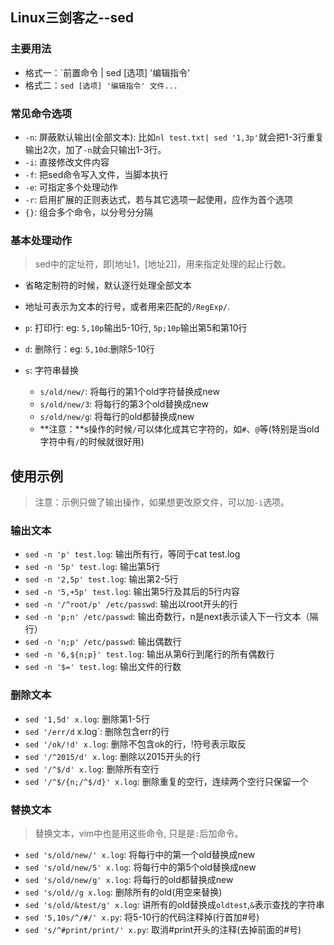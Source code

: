 ## Linux三剑客之--sed

### 主要用法
- 格式一：`前置命令 | sed [选项] '编辑指令'
- 格式二：`sed [选项] '编辑指令' 文件...`

### 常见命令选项
- `-n`: 屏蔽默认输出(全部文本): 比如`nl test.txt| sed '1,3p'`就会把1-3行重复输出2次，加了`-n`就会只输出1-3行。
- `-i`: 直接修改文件内容
- `-f`: 把sed命令写入文件，当脚本执行
- `-e`: 可指定多个处理动作
- `-r`: 启用扩展的正则表达式，若与其它选项一起使用，应作为首个选项
- `{}`: 组合多个命令，以分号分分隔

### 基本处理动作
> sed中的定址符，即[地址1，[地址2]]，用来指定处理的起止行数。
- 省略定制符的时候，默认逐行处理全部文本
- 地址可表示为文本的行号，或者用来匹配的`/RegExp/`.

- `p`: 打印行: eg: `5,10p`输出5-10行, `5p;10p`输出第5和第10行
- `d`: 删除行：eg: `5,10d`:删除5-10行
- `s`: 字符串替换
	- `s/old/new/`: 将每行的第1个old字符替换成new
	- `s/old/new/3`: 将每行的第3个old替换成new
	- `s/old/new/g`: 将每行的old都替换成new
	- **注意：**s操作的时候`/`可以体化成其它字符的，如`#`、`@`等(特别是当old字符中有`/`的时候就很好用)


## 使用示例
> 注意：示例只做了输出操作，如果想更改原文件，可以加`-i`选项。

### 输出文本
- `sed -n 'p' test.log`: 输出所有行，等同于cat test.log
- `sed -n '5p' test.log`: 输出第5行
- `sed -n '2,5p' test.log`: 输出第2-5行
- `sed -n '5,+5p' test.log`: 输出第5行及其后的5行内容
- `sed -n '/^root/p' /etc/passwd`: 输出以root开头的行
- `sed -n 'p;n' /etc/passwd`: 输出奇数行，n是next表示读入下一行文本（隔行）
- `sed -n 'n;p' /etc/passwd`: 输出偶数行
- `sed -n '6,${n;p}' test.log`: 输出从第6行到尾行的所有偶数行
- `sed -n '$=' test.log`: 输出文件的行数

### 删除文本
- `sed '1,5d' x.log`: 删除第1-5行
- `sed '/err/d` x.log`: 删除包含err的行
- `sed '/ok/!d' x.log`: 删除不包含ok的行，!符号表示取反
- `sed '/^2015/d' x.log`: 删除以2015开头的行
- `sed '/^$/d' x.log`: 删除所有空行
- `sed '/^$/{n;/^$/d}' x.log`: 删除重复的空行，连续两个空行只保留一个

### 替换文本
> 替换文本，vim中也是用这些命令, 只是是`:`后加命令。

- `sed 's/old/new/' x.log`: 将每行中的第一个old替换成new
- `sed 's/old/new/5' x.log`: 将每行中的第5个old替换成new
- `sed 's/old/new/g' x.log`: 将每行的old都替换成new
- `sed 's/old//g x.log`: 删除所有的old(用空来替换)
- `sed 's/old/&test/g' x.log`: 讲所有的old替换成`oldtest`,`&`表示查找的字符串
- `sed '5,10s/^/#/' x.py`: 将5-10行的代码注释掉(行首加#号)
- `sed 's/^#print/print/' x.py`: 取消#print开头的注释(去掉前面的#号)